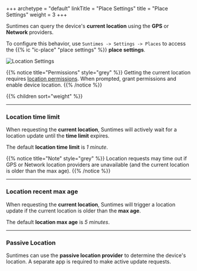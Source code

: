 +++
archetype = "default"
linkTitle = "Place Settings"
title = "Place Settings"
weight = 3
+++

Suntimes can query the device's **current location** using the **GPS** or **Network** providers. 

To configure this behavior, use `Suntimes -> Settings -> Places` to access the {{% ic "ic-place" "place settings" %}} **place settings**.

![Location Settings](../images/placessettings.png?width=350px "Location Settings")

{{% notice title="Permissions" style="grey" %}}
Getting the current location requires [location permissions](/privacy#permissions). When prompted, grant permissions and enable device location.
{{% /notice %}}


{{% children sort="weight" %}}

---
### Location time limit

When requesting the **current location**, Suntimes will actively wait for a location update until the **time limit** expires.

The default **location time limit** is *1 minute*.

{{% notice title="Note" style="grey" %}}
Location requests may time out if GPS or Network location providers are unavailable (and the current location is older than the max age).
{{% /notice %}}


---
### Location recent max age

When requesting the **current location**, Suntimes will trigger a location update if the current location is older than the **max age**.

The default **location max age** is *5 minutes*.


---
### Passive Location

Suntimes can use the **passive location provider** to determine the device's location. A separate app is required to make active update requests.


